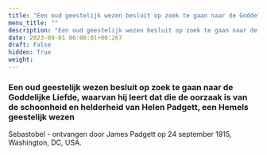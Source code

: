 ```yaml
---
title: "Een oud geestelijk wezen besluit op zoek te gaan naar de Goddelijke Liefde, waarvan hij leert dat die de oorzaak is van de schoonheid en helderheid van Helen Padgett, een Hemels geestelijk wezen"
menu_title: ""
description: "Een oud geestelijk wezen besluit op zoek te gaan naar de Goddelijke Liefde, waarvan hij leert dat die de oorzaak is van de schoonheid en helderheid van Helen Padgett, een Hemels geestelijk wezen"
date: 2023-09-01 06:00:01+00:267
draft: False
hidden: True
weight:
---
```

### Een oud geestelijk wezen besluit op zoek te gaan naar de Goddelijke Liefde, waarvan hij leert dat die de oorzaak is van de schoonheid en helderheid van Helen Padgett, een Hemels geestelijk wezen

Sebastobel - ontvangen door James Padgett op 24 september 1915, Washington, DC, USA.
